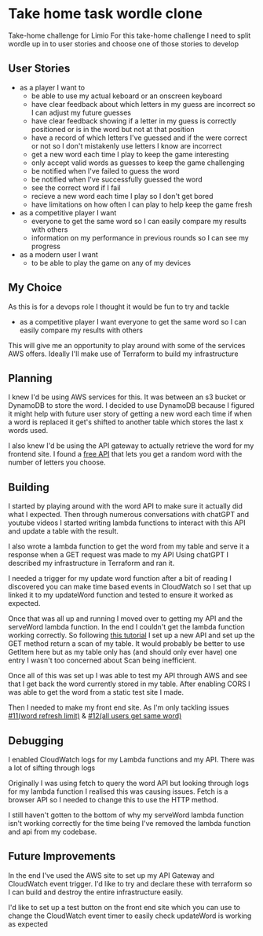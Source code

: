 # Take home task wordle clone
Take-home challenge for Limio
For this take-home challenge I need to split wordle up in to user stories and choose one of those stories to develop


## User Stories

- as a player I want to 
    - be able to use my actual keboard or an onscreen keyboard
    - have clear feedback about which letters in my guess are incorrect so I can adjust my future guesses
    - have clear feedback showing if a letter in my guess is correctly positioned or is in the word but not at that position
    - have a record of which letters I've guessed and if the were correct or not so I don't mistakenly use letters I know are incorrect
    - get a new word each time I play to keep the game interesting
    - only accept valid words as guesses to keep the game challenging
    - be notified when I've failed to guess the word
    - be notified when I've successfully guessed the word
    - see the correct word if I fail
    - recieve a new word each time I play so I don't get bored
    - have limitations on how often I can play to help keep the game fresh
- as a competitive player I want 
    - everyone to get the same word so I can easily compare my results with others
    - information on my performance in previous rounds so I can see my progress
- as a modern user I want
    - to be able to play the game on any of my devices

## My Choice
As this is for a devops role I thought it would be fun to try and tackle

- as a competitive player I want everyone to get the same word so I can easily compare my results with others

This will give me an opportunity to play around with some of the services AWS offers.
Ideally I'll make use of Terraform to build my infrastructure

## Planning
I knew I'd be using AWS services for this. It was between an s3 bucket or DynamoDB to store the word. I decided to use DynamoDB because I figured it might help with future user story of getting a new word each time if when a word is replaced it get's shifted to another table which stores the last x words used.

I also knew I'd be using the API gateway to actually retrieve the word for my frontend site.
I found a [free API](https://random-word-api.vercel.app/) that lets you get a random word with the number of letters you choose.

## Building
I started by playing around with the word API to make sure it actually did what I expected. Then through numerous conversations with chatGPT and youtube videos I started writing lambda functions to interact with this API and update a table with the result.

I also wrote a lambda function to get the word from my table and serve it a response when a GET request was made to my API
Using chatGPT I described my infrastructure in Terraform and ran it.

I needed a trigger for my update word function after a bit of reading I discovered you can make time based events in CloudWatch so I set that up linked it to my updateWord function and tested to ensure it worked as expected.

Once that was all up and running I moved over to getting my API and the serveWord lambda function. In the end I couldn't get the lambda function working correctly. So following [this tutorial](https://github.com/mwittenbols/How-to-integrate-your-static-website-with-DynamoDB-without-using-Lambda) I set up a new API and set up the GET method return a scan of my table. It would probably be better to use GetItem here but as my table only has (and should only ever have) one entry I wasn't too concerned about Scan being inefficient.

Once all of this was set up I was able to test my API through AWS and see that I get back the word currently stored in my table. After enabling CORS I was able to get the word from a static test site I made.

Then I needed to make my front end site. As I'm only tackling issues [#11(word refresh limit)](https://github.com/JamesESS/wordleTakeHome/issues/11) & [#12(all users get same word)](https://github.com/JamesESS/wordleTakeHome/issues/12)
## Debugging
I enabled CloudWatch logs for my Lambda functions and my API. There was a lot of sifting through logs

Originally I was using fetch to query the word API but looking through logs for my lambda function I realised this was causing issues. Fetch is a browser API so I needed to change this to use the HTTP method.

I still haven't gotten to the bottom of why my serveWord lambda function isn't working correctly for the time being I've removed the lambda function and api from my codebase.


## Future Improvements
In the end I've used the AWS site to set up my API Gateway and CloudWatch event trigger. I'd like to try and declare these with terraform so I can build and destroy the entire infrastructure easily.

I'd like to set up a test button on the front end site which you can use to change the CloudWatch event timer to easily check updateWord is working as expected
